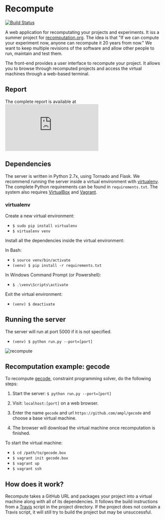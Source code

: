 # Recompute

[![Build Status](https://travis-ci.org/cjw-charleswu/Recompute.svg?branch=master)](https://travis-ci.org/cjw-charleswu/Recompute)

A web application for recomputating your projects and experiments. It iss a summer project for [recomputation.org](http://www.recomputation.org/).
The idea is that "If we can compute your experiment now, anyone can recompute it 20 years from now." We want to keep
multiple revisions of the software and allow other people to run, maintain and test them.

The front-end provides a user interface to recompute your project. It allows you to browse through recomputed projects
and access the virtual machines through a web-based terminal.

## Report

The complete report is available at ![here](https://raw.github.com/cjw-charleswu/Recompute/master/report/report.pdf)


## Dependencies

The server is written in Python 2.7x, using Tornado and Flask. We recommend running the server inside a virtual environment
with [virtualenv](http://docs.python-guide.org/en/latest/dev/virtualenvs/). The complete Python requirements can be found in `requirements.txt`.
The system also requires [VirtualBox](https://www.virtualbox.org/) and [Vagrant](https://www.vagrantup.com/).

### virtualenv

Create a new virtual environment:

- `$ sudo pip install virtualenv`
- `$ virtualenv venv`

Install all the dependencies inside the virtual environment:

In Bash:

- `$ source venv/bin/activate`
- `(venv) $ pip install -r requirements.txt`

In Windows Command Prompt (or Powershell):

- `$ .\venv\Scripts\activate`

Exit the virtual environment:

- `(venv) $ deactivate`


## Running the server

The server will run at port 5000 if it is not specified.

- `(venv) $ python run.py --port=[port]`

![recompute](https://raw.github.com/cjw-charleswu/Recompute/master/screenshots/recompute.png)


## Recomputation example: gecode

To recompute [gecode](https://github.com/ampl/gecode), constraint programming solver, do the following steps:

1. Start the server: `$ python run.py --port=[port]`

2. Visit: `localhost:[port]` on a web browser.

3. Enter the name `gecode` and url `https://github.com/ampl/gecode` and choose a base virtual machine.

4. The browser will download the virtual machine once recomputation is finished.

To start the virtual machine:

- `$ cd /path/to/gecode.box`
- `$ vagrant init gecode.box`
- `$ vagrant up`
- `$ vagrant ssh`


## How does it work?

Recompute takes a GitHub URL and packages your project into a virtual machine along with all of its dependencies.
It follows the build instructions from a [Travis](https://travis-ci.org/) script in the project directory. If the project
does not contain a Travis script, it will still try to build the project but may be unsuccessful.
